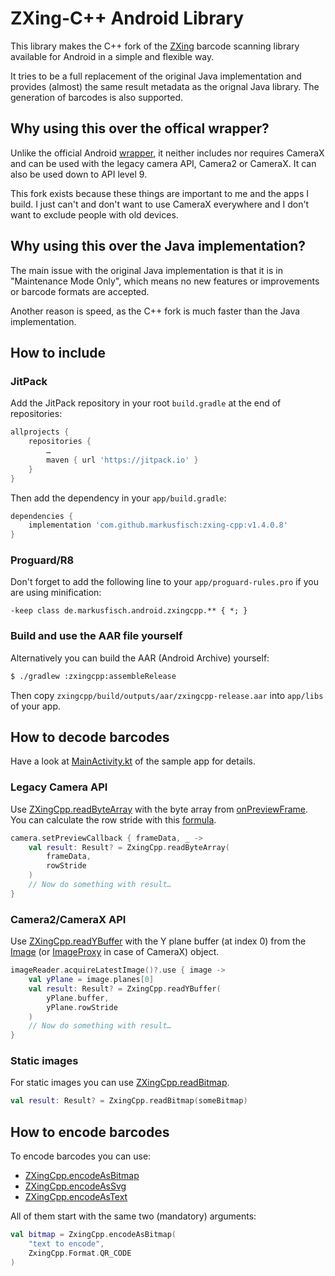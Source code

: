 # ZXing-C++ Android Library

This library makes the C++ fork of the
[ZXing](https://github.com/zxing/zxing) barcode scanning library
available for Android in a simple and flexible way.

It tries to be a full replacement of the original Java implementation and
provides (almost) the same result metadata as the orignal Java library.
The generation of barcodes is also supported.

## Why using this over the offical wrapper?

Unlike the official Android
[wrapper](https://github.com/nu-book/zxing-cpp/tree/master/wrappers/android),
it neither includes nor requires CameraX and can be used with the legacy
camera API, Camera2 or CameraX. It can also be used down to API level 9.

This fork exists because these things are important to me and the apps
I build. I just can't and don't want to use CameraX everywhere and I
don't want to exclude people with old devices.

## Why using this over the Java implementation?

The main issue with the original Java implementation is that it is in
"Maintenance Mode Only", which means no new features or improvements
or barcode formats are accepted.

Another reason is speed, as the C++ fork is much faster than the Java
implementation.

## How to include

### JitPack

Add the JitPack repository in your root `build.gradle` at the end of
repositories:

```groovy
allprojects {
	repositories {
		…
		maven { url 'https://jitpack.io' }
	}
}
```

Then add the dependency in your `app/build.gradle`:

```groovy
dependencies {
	implementation 'com.github.markusfisch:zxing-cpp:v1.4.0.8'
}
```

### Proguard/R8

Don't forget to add the following line to your `app/proguard-rules.pro` if
you are using minification:

```
-keep class de.markusfisch.android.zxingcpp.** { *; }
```

### Build and use the AAR file yourself

Alternatively you can build the AAR (Android Archive) yourself:

```sh
$ ./gradlew :zxingcpp:assembleRelease
```

Then copy `zxingcpp/build/outputs/aar/zxingcpp-release.aar` into
`app/libs` of your app.

## How to decode barcodes

Have a look at [MainActivity.kt](app/src/main/java/com/example/zxingcppdemo/MainActivity.kt)
of the sample app for details.

### Legacy Camera API

Use [ZXingCpp.readByteArray][zxingcpp] with the byte array from
[onPreviewFrame][onPreviewFrame].
You can calculate the row stride with this [formula][rowStride].

```kotlin
camera.setPreviewCallback { frameData, _ ->
	val result: Result? = ZxingCpp.readByteArray(
		frameData,
		rowStride
	)
	// Now do something with result…
}
```

### Camera2/CameraX API

Use [ZXingCpp.readYBuffer][zxingcpp] with the Y plane buffer (at index 0)
from the [Image][image] (or [ImageProxy][imageProxy] in case of CameraX)
object.

```kotlin
imageReader.acquireLatestImage()?.use { image ->
	val yPlane = image.planes[0]
	val result: Result? = ZxingCpp.readYBuffer(
		yPlane.buffer,
		yPlane.rowStride
	)
	// Now do something with result…
}
```

### Static images

For static images you can use [ZXingCpp.readBitmap][zxingcpp].

```kotlin
val result: Result? = ZxingCpp.readBitmap(someBitmap)
```

## How to encode barcodes

To encode barcodes you can use:

* [ZXingCpp.encodeAsBitmap][zxingcpp]
* [ZXingCpp.encodeAsSvg][zxingcpp]
* [ZXingCpp.encodeAsText][zxingcpp]

All of them start with the same two (mandatory) arguments:

```kotlin
val bitmap = ZxingCpp.encodeAsBitmap(
	"text to encode",
	ZxingCpp.Format.QR_CODE
)
```

[zxingcpp]: zxingcpp/src/main/java/de/markusfisch/android/zxingcpp/ZxingCpp.kt
[onPreviewFrame]: https://developer.android.com/reference/android/hardware/Camera.PreviewCallback#onPreviewFrame(byte[],%20android.hardware.Camera)
[rowStride]: https://developer.android.com/reference/android/hardware/Camera.Parameters#setPreviewFormat(int)
[image]: https://developer.android.com/reference/android/media/Image
[imageProxy]: https://developer.android.com/reference/androidx/camera/core/ImageProxy
